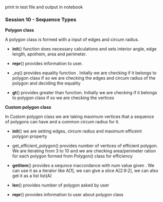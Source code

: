 print in test file and output in notebook

### Session 10 - Sequence Types

**Polygon class** 

A polygon class is formed with a input of edges and circum radius. 

- __init__() function does necessary calculations and sets interior angle, edge length, apothem, area and perimeter.
- __repr__() provides information to user. 

- __eq_() provides equality function . Initally we are checking if it belongs to polygon class if so we are checking the edges and circum radius of the polygon and deciding the equality

- __gt__() provides greater than function. Initially we are checking if it belongs to polygon class if so we are checking the vertices

**Custom polygon class**

In Custom polygon class we are taking maximum vertices that a sequence of polygons can have and a common circum radius for it.

- __init__() we are setting edges, circum radius and maximum efficeint polygon property

- get_efficient_polygon()  provides number of vertices of efficient polygon. We are iterating from 3 to 10 and we are checking area/perimeter ration for each polygon formed from Polygon() class for efficiency

- __getitem__() provides a sequnce inaccordance with num value given . We can use it as a iterator like A[1], we can give a slice A[2:9:2], we can also get it as a list list(A)

- __len__() provides number of polygon asked by user

- __repr__() provides information to user about polygon class


